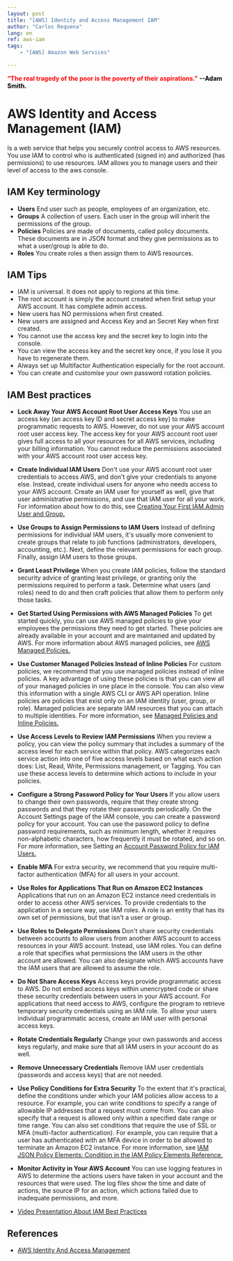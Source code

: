 ```yaml
---
layout: post
title: "[AWS] Identity and Access Management IAM"
author: "Carlos Requena"
lang: en
ref: aws-iam
tags: 
    - "[AWS] Amazon Web Services"

---
```


<span style="color:red">**“The real tragedy of the poor is the poverty of their aspirations.”**</span>
<span style="color:black;font-weight: bold">--Adam Smith.</span>

# AWS Identity and Access Management (IAM) 
Is a web service that helps you securely control access to AWS resources. You use IAM to control who is authenticated (signed in) and authorized (has permissions) 
to use resources. IAM allows you to manage users and their level of access to the aws console.

## IAM Key terminology

*   **Users** End user such as people, employees of an organization, etc.    
*   **Groups** A collection of users. Each user in the group will inherit the permissions of the group.  
*   **Policies** Policies are made of documents, called policy documents. These documents are in JSON format and they give permissions as to what a user/group is able
to do.  
*   **Roles** You create roles a then assign them to AWS resources.

## IAM Tips

*   IAM is universal. It does not apply to regions at this time.
*   The root account is simply the account created when first setup your AWS account. It has complete admin access.
*   New users has NO permissions when first created.
*   New users are assigned and Access Key and an Secret Key when first created.
*   You cannot use the access key and the secret key to login into the console.
*   You can view the access key and the secret key once, if you lose it you have to regenerate them.
*   Always set up Multifactor Authentication especially for the root account.
*   You can create and customise your own password rotation policies.

## IAM Best practices
*   **Lock Away Your AWS Account Root User Access Keys** You use an access key (an access key ID and secret access key) to make programmatic requests to AWS. However, do not use 
your AWS account root user access key. The access key for your AWS account root user gives full access to all your resources for all AWS services, including your billing information. 
You cannot reduce the permissions associated with your AWS account root user access key. 

*   **Create Individual IAM Users** Don't use your AWS account root user credentials to access AWS, and don't give your credentials to anyone else. Instead, create individual users 
for anyone who needs access to your AWS account. Create an IAM user for yourself as well, give that user administrative permissions, and use that IAM user for all your work. 
For information about how to do this, see [Creating Your First IAM Admin User and Group.](https://docs.aws.amazon.com/IAM/latest/UserGuide/getting-started_create-admin-group.html)

*   **Use Groups to Assign Permissions to IAM Users** Instead of defining permissions for individual IAM users, it's usually more convenient 
to create groups that relate to job functions (administrators, developers, accounting, etc.). Next, define the relevant permissions for each 
group. Finally, assign IAM users to those groups.

*   **Grant Least Privilege** When you create IAM policies, follow the standard security advice of granting least privilege, or granting only
the permissions required to perform a task. Determine what users (and roles) need to do and then craft policies that allow them to perform only 
those tasks. 

*   **Get Started Using Permissions with AWS Managed Policies** To get started quickly, you can use AWS managed policies to give your employees 
the permissions they need to get started. These policies are already available in your account and are maintained and updated by AWS. For more 
information about AWS managed policies, see [AWS Managed Policies.](https://docs.aws.amazon.com/IAM/latest/UserGuide/access_policies_managed-vs-inline.html#aws-managed-policies)

*   **Use Customer Managed Policies Instead of Inline Policies** For custom policies, we recommend that you use managed policies instead of inline 
policies. A key advantage of using these policies is that you can view all of your managed policies in one place in the console. You can also 
view this information with a single AWS CLI or AWS API operation. Inline policies are policies that exist only on an IAM identity 
(user, group, or role). Managed policies are separate IAM resources that you can attach to multiple identities. For more information, 
see [Managed Policies and Inline Policies.](https://docs.aws.amazon.com/IAM/latest/UserGuide/access_policies_managed-vs-inline.html)

*   **Use Access Levels to Review IAM Permissions** When you review a policy, you can view the policy summary that includes a summary 
of the access level for each service within that policy. AWS categorizes each service action into one of five access levels based on 
what each action does: List, Read, Write, Permissions management, or Tagging. You can use these access levels to determine which actions 
to include in your policies. 

*   **Configure a Strong Password Policy for Your Users** If you allow users to change their own passwords, require that they create 
strong passwords and that they rotate their passwords periodically. On the Account Settings page of the IAM console, you can create a 
password policy for your account. You can use the password policy to define password requirements, such as minimum length, whether it 
requires non-alphabetic characters, how frequently it must be rotated, and so on. 
For more information, see Setting an [Account Password Policy for IAM Users.](https://docs.aws.amazon.com/IAM/latest/UserGuide/id_credentials_passwords_account-policy.html)

*   **Enable MFA** For extra security, we recommend that you require multi-factor authentication (MFA) for all users in your account.

*   **Use Roles for Applications That Run on Amazon EC2 Instances** Applications that run on an Amazon EC2 instance need credentials 
in order to access other AWS services. To provide credentials to the application in a secure way, use IAM roles. A role is an entity 
that has its own set of permissions, but that isn't a user or group.

*   **Use Roles to Delegate Permissions** Don't share security credentials between accounts to allow users from another AWS account to 
access resources in your AWS account. Instead, use IAM roles. You can define a role that specifies what permissions the IAM users in the 
other account are allowed. You can also designate which AWS accounts have the IAM users that are allowed to assume the role.

*   **Do Not Share Access Keys** Access keys provide programmatic access to AWS. Do not embed access keys within unencrypted code or 
share these security credentials between users in your AWS account. For applications that need access to AWS, configure the program to 
retrieve temporary security credentials using an IAM role. To allow your users individual programmatic access, create an IAM user with 
personal access keys.

*   **Rotate Credentials Regularly** Change your own passwords and access keys regularly, and make sure that all IAM users in your 
account do as well.

*   **Remove Unnecessary Credentials** Remove IAM user credentials (passwords and access keys) that are not needed. 

*   **Use Policy Conditions for Extra Security** To the extent that it's practical, define the conditions under which your IAM policies 
allow access to a resource. For example, you can write conditions to specify a range of allowable IP addresses that a request must come from. 
You can also specify that a request is allowed only within a specified date range or time range. You can also set conditions that require 
the use of SSL or MFA (multi-factor authentication). For example, you can require that a user has authenticated with an MFA device in order 
to be allowed to terminate an Amazon EC2 instance. 
For more information, see [IAM JSON Policy Elements: Condition in the IAM Policy Elements Reference.](https://docs.aws.amazon.com/IAM/latest/UserGuide/reference_policies_elements_condition.html)

*   **Monitor Activity in Your AWS Account** You can use logging features in AWS to determine the actions users have taken in your 
account and the resources that were used. The log files show the time and date of actions, the source IP for an action, which actions 
failed due to inadequate permissions, and more. 

*   [Video Presentation About IAM Best Practices](https://www.youtube.com/watch?time_continue=1734&v=_wiGpBQGCjU&feature=emb_logo)

## References

- [AWS Identity And Access Management](https://docs.aws.amazon.com/IAM/latest/UserGuide/introduction.html)

